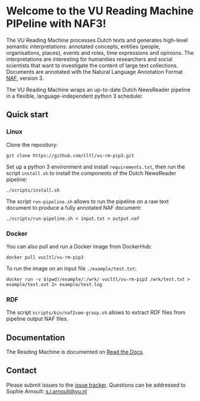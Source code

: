 # Welcome to the VU Reading Machine PIPeline with NAF3!

The VU Reading Machine processes Dutch texts and generates high-level semantic interpretations: annotated concepts, entities (people, organisations, places), events and roles, time expressions and opinions. The interpretations are interesting for humanities researchers and social scientists that want to investigate the content of large text collections.
Documents are annotated with the Natural Language Annotation Format [NAF](https://github.com/newsreader/NAF), version 3.

The VU Reading Machine wraps an up-to-date Dutch NewsReader pipeline in a flexible, language-independent python 3 scheduler. 

## Quick start
### Linux
Clone the repository:
   
    git clone https://github.com/cltl/vu-rm-pip3.git

Set up a python 3 environment and install `requirements.txt`, then run the script `install.sh` to install the components of the Dutch NewsReader pipeline: 

    ./scripts/install.sh

The script `run-pipeline.sh` allows to run the pipeline on a raw text document to produce a fully annotated NAF document:
    
    ./scripts/run-pipeline.sh < input.txt > output.naf


### Docker 
You can also pull and run a Docker image from DockerHub: 

    docker pull vucltl/vu-rm-pip3

To run the image on an input file `./example/test.txt`: 

    docker run -v $(pwd)/example/:/wrk/ vucltl/vu-rm-pip3 /wrk/test.txt > example/test.out 2> example/test.log

### RDF

The script `scripts/bin/naf2sem-grasp.sh` allows to extract RDF files from pipeline output NAF files. 

## Documentation

The Reading Machine is documented on [Read the Docs](https://vu-rm-pip3.readthedocs.io).

## Contact

Please submit issues to the [issue tracker](https://github.com/cltl/vu-rm-pip3/issues).
Questions can be addressed to Sophie Arnoult: s.i.arnoult@vu.nl



